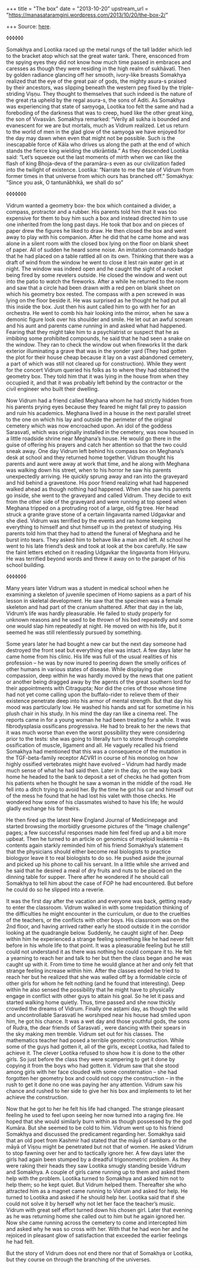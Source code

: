 +++
title = "The box"
date = "2013-10-20"
upstream_url = "https://manasataramgini.wordpress.com/2013/10/20/the-box-2/"

+++
Source: [here](https://manasataramgini.wordpress.com/2013/10/20/the-box-2/).

◊◊◊◊◊◊

Somakhya and Lootika raced up the metal rungs of the tall ladder which led to the bracket atop which sat the great water tank. There, ensconced from the spying eyes they did not know how much time passed in embraces and caresses as though they were residing in the high realm of sukhāvatī. Then by golden radiance glancing off her smooth, ivory-like breasts Somakhya realized that the eye of the great pair of gods, the mighty asura-s praised by their ancestors, was slipping beneath the western peg fixed by the triple-striding Viṣṇu. They thought to themselves that such indeed is the nature of the great ṛta upheld by the regal asura-s, the sons of Aditi. As Somakhya was experiencing that state of saṃyoga, Lootika too felt the same and had a foreboding of the darkness that was to creep, hued like the other great king, the son of Vivasvān. Somakhya remarked: “Verily all sukha is bounded and evanescent for we are but mortals, much as Vidrum realized. Let us return to the world of men in the glad glow of the saṃyoga we have enjoyed for the day may dawn when even that might not be possible. Such is the inescapable force of Kāla who drives us along the path at the end of which stands the fierce king wielding the utkrāntida.” As they descended Lootika said: “Let’s squeeze out the last moments of mirth when we can like the flash of king Bhoja-deva of the paramāra-s even as our civilization faded into the twilight of existence. Lootika: “Narrate to me the tale of Vidrum from former times in that universe from which ours has branched off.” Somakhya: “Since you ask, O tantunābhikā, we shall do so”

◊◊◊◊◊◊◊

Vidrum wanted a geometry box- the box which contained a divider, a compass, protractor and a rubber. His parents told him that it was too expensive for them to buy him such a box and instead directed him to use one inherited from the long past days. He took that box and on pieces of paper drew the figures he liked to draw. He then closed the box and went away to play with his companion. After he did that he came home and was alone in a silent room with the closed box lying on the floor on blank sheet of paper. All of sudden he heard some noise. An imitation commando badge that he had placed on a table rattled all on its own. Thinking that there was a draft of wind from the window he went to close it lest rain water get in at night. The window was indeed open and he caught the sight of a rocket being fired by some revelers outside. He closed the window and went out into the patio to watch the fireworks. After a while he returned to the room and saw that a circle had been drawn with a red pen on blank sheet on which his geometry box rested. The compass with a pen screwed in was lying on the floor beside it. He was surprised as he thought he had put all this inside the box. Just then his aunt called him to go with her for an orchestra. He went to comb his hair looking into the mirror, when he saw a demonic figure look over his shoulder and smile. He let out an awful scream and his aunt and parents came running in and asked what had happened. Fearing that they might take him to a psychiatrist or suspect that he as imbibing some prohibited compounds, he said that he had seen a snake on the window. They ran to check the window out when fireworks lit the dark exterior illuminating a grave that was in the yonder yard (They had gotten the plot for their house cheap because it lay on a vast abandoned cemetery, a part of which was still not cleared up for construction). While they went for the concert Vidrum queried his folks as to where they had obtained the geometry box. They told him that it was lying in the house from when they occupied it, and that it was probably left behind by the contractor or the civil engineer who built their dwelling.

Now Vidrum had a friend called Meghana whom he had strictly hidden from his parents prying eyes because they feared he might fall prey to passion and ruin his academics. Meghana lived in a house in the next parallel street to the one on which his lay and outside the perimeter of the original cemetery which was now encroached upon. An idol of the goddess Sarasvatī, which was originally installed in the cemetery, was now housed in a little roadside shrine near Meghana’s house. He would go there in the guise of offering his prayers and catch her attention so that the two could sneak away. One day Vidrum left behind his compass box on Meghana’s desk at school and they returned home together. Vidrum thought his parents and aunt were away at work that time, and he along with Meghana was walking down his street, when to his horror he saw his parents unexpectedly arriving. He quickly sprung away and ran into the graveyard and hid behind a gravestone. His poor friend realizing what had happened walked ahead as though nothing had happened. When she saw his parents go inside, she went to the graveyard and called Vidrum. They decide to exit from the other side of the graveyard and were running at top speed when Meghana tripped on a protruding root of a large, old fig tree. Her head struck a granite grave stone of a certain liṅgavanta named Udgavkar and she died. Vidrum was terrified by the events and ran home keeping everything to himself and shut himself up in the pretext of studying. His parents told him that they had to attend the funeral of Meghana and he burst into tears. They asked him to behave like a man and left. At school he went to his late friend’s desk and took at look at the box carefully. He saw the faint letters etched on it reading Udgavkar the liṅgavanta from Hiriyuru. He was terrified beyond words and threw it away on to the parapet of his school building.

◊◊◊◊◊◊◊

Many years later Vidrum was a student in medical school when he examining a skeleton of juvenile specimen of Homo sapiens as a part of his lesson in skeletal development. He saw that the specimen was a female skeleton and had part of the cranium shattered. After that day in the lab, Vidrum’s life was hardly pleasurable. He failed to study properly for unknown reasons and he used to be thrown of his bed repeatedly and some one would slap him repeatedly at night. He moved on with his life, but it seemed he was still relentlessly pursued by something.

Some years later he had bought a new car but the next day someone had destroyed the front seat but everything else was intact. A few days later he came home from his clinic. His life was full of the usual realities of his profession – he was by now inured to peering down the smelly orifices of other humans in various states of disease. While displaying due compassion, deep within he was hardly moved by the news that one patient or another being dragged away by the agents of the great southern lord for their appointments with Citragupta; Nor did the cries of those whose time had not yet come calling upon the buffalo-rider to relieve them of their existence penetrate deep into his armor of mental strength. But that day his mood was particularly low. He washed his hands and sat for sometime in his plush chair in his study. In his mind the day ran like a cinema reel. The reports came in for a young woman he had been treating for a while. It was fibrodysplasia ossificans progressiva. He had to break to her the news that it was much worse than even the worst possibility they were considering prior to the tests: she was going to literally turn to stone through complete ossification of muscle, ligament and all. He vaguely recalled his friend Somakhya had mentioned that this was a consequence of the mutation in the TGF-beta-family receptor ACVR1 in course of his monolog on how highly ossified vertebrates might have evolved – Vidrum had hardly made much sense of what he had said then. Later in the day, on the way back home he headed to the bank to deposit a set of checks he had gotten from his patients when he thought he saw a woman in the middle of the road. He fell into a ditch trying to avoid her. By the time he got his car and himself out of the mess he found that he had lost his valet with those checks. He wondered how some of his classmates wished to have his life; he would gladly exchange his for theirs.

He then fired up the latest New England Journal of Medicinepage and started browsing the morbidly gruesome pictures of the “Image challenge” pages; a few successful responses made him feel fired up and a bit more upbeat. Then he turned to an article on genomics of myeloid leukemia – its contents again starkly reminded him of his friend Somakhya’s statement that the physicians should either become real biologists to practice biologyor leave it to real biologists to do so. He pushed aside the journal and picked up his phone to call his servant. In a little while she arrived and he said that he desired a meal of dry fruits and nuts to be placed on the dinning table for supper. There after he wondered if he should call Somakhya to tell him about the case of FOP he had encountered. But before he could do so he slipped into a reverie.

It was the first day after the vacation and everyone was back, getting ready to enter the classroom. Vidrum walked in with some trepidation thinking of the difficulties he might encounter in the curriculum, or due to the cruelties of the teachers, or the conflicts with other boys. His classroom was on the 2nd floor, and having arrived rather early he stood outside it in the corridor looking at the quadrangle below. Suddenly, he caught sight of her. Deep within him he experienced a strange feeling something like he had never felt before in his whole life to that point. It was a pleasurable feeling but he still could not understand it as there was nothing he could compare it to. He felt a yearning to reach her and talk to her but then the class began and he was caught up with it. From time to time he would glance at her and only felt that strange feeling increase within him. After the classes ended he tried to reach her but he realized that she was walled off by a formidable circle of other girls for whom he felt nothing (and he found that interesting). Deep within he also sensed the possibility that he might have to physically engage in conflict with other guys to attain his goal. So he let it pass and started walking home quietly. Thus, time passed and she now thickly crowded the dreams of Vidrum. Finally one aṣṭami day, as though the wild and uncontrollable Sarasvatī he worshiped near his house had smiled upon him, he got his chance. It was a wet day and those youthful gods, the sons of Rudra, the dear friends of Sarasvatī , were dancing with their spears in the sky making men tremble. Vidrum set out for his classes. The mathematics teacher had posed a terrible geometric construction. While some of the guys had gotten it, all of the girls, except Lootika, had failed to achieve it. The clever Lootika refused to show how it is done to the other girls. So just before the class they were scampering to get it done by copying it from the boys who had gotten it. Vidrum saw that she stood among girls with her face clouded with some consternation – she had forgotten her geometry box and could not copy the construction – in the rush to get it done no one was paying her any attention. Vidrum saw his chance and rushed to her side to give her his box and implements to let her achieve the construction.

Now that he got to her he felt his life had changed. The strange pleasant feeling he used to feel upon seeing her now turned into a raging fire. He hoped that she would similarly burn within as though possessed by the god Kumāra. But she seemed to be cold to him. Vidrum went up to his friend Somakhya and discussed the predicament regarding her. Somakhya said that an old poet from Kashmir had stated that the māyā of śambara or the māyā of Viṣṇu might be penetrated but not that of women. He asked Vidrum to stop fawning over her and to tactically ignore her. A few days later the girls had again been stumped by a dreadful trigonometric problem. As they were raking their heads they saw Lootika smugly standing beside Vidrum and Somakhya. A couple of girls came running up to them and asked them help with the problem. Lootika turned to Somakhya and asked him not to help them; so he kept quiet. But Vidrum helped them. Thereafter she who attracted him as a magnet came running to Vidrum and asked for help. He turned to Lootika and asked if he should help her. Lootika said that if she could not solve it by herself why not let her face the teacher’s music. Vidrum with great self effort turned down his chosen girl. Later that evening as he was returning home she called out to him but he again ignored her. Now she came running across the cemetery to come and intercepted him and asked why he was so cross with her. With that he had won her and he rejoiced in pleasant glow of satisfaction that exceeded the earlier feelings he had felt.

But the story of Vidrum does not end there nor that of Somakhya or Lootika, but they course on through the branching of the universes.

